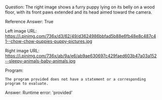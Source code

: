 Question: The right image shows a furry puppy lying on its belly on a wood floor, with its front paws extended and its head aimed toward the camera.

Reference Answer: True

Left image URL: https://i.pinimg.com/736x/d3/62/49/d3624986bbfad5b88e6fb48e8c487c41--chow-chow-puppies-puppy-pictures.jpg

Right image URL: https://i.pinimg.com/736x/ab/9a/e6/ab9ae630697c429faed603b47a03a152--sleepy-animals-baby-animals.jpg

Program:

```
The program provided does not have a statement or a corresponding program to evaluate.
```
Answer: Runtime error: 'provided'


